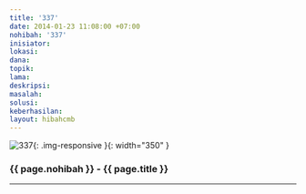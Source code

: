 ```yaml
---
title: '337'
date: 2014-01-23 11:08:00 +07:00
nohibah: '337'
inisiator:
lokasi:
dana:
topik:
lama:
deskripsi:
masalah:
solusi:
keberhasilan:
layout: hibahcmb
---
```


![337](/static/img/hibahcmb/337.png){: .img-responsive }{: width="350" }

### {{ page.nohibah }} - {{ page.title }}

---

